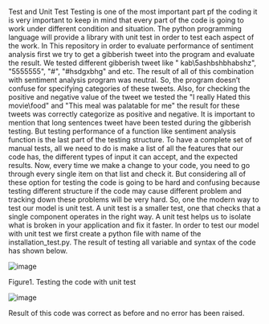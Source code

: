 Test and Unit Test
Testing is one of the most important part pf the coding it is very important to keep in mind that every part of the code is going to work under different condition and situation. The python programming language will provide a library with unit test in order to test each aspect of the work. In This repository in order to evaluate performance of sentiment analysis first we try to get a gibberish tweet into the program and evaluate the result. We tested different gibberish tweet like " kab\5ashbshbhabshz", "5555555", "#", "#hsdgxbhg" and etc. The result of all of this combination with sentiment analysis program was neutral. So, the program doesn’t confuse for specifying categories of these tweets. Also, for checking the positive and negative value of the tweet we tested the "I really Hated this movie\food" and "This meal was palatable for me" the result for these tweets was correctly categorize as positive and negative. It is important to mention that long sentences tweet have been tested during the gibberish testing.
But testing performance of a function like sentiment analysis function is the last part of the testing structure. To have a complete set of manual tests, all we need to do is make a list of all the features that our code has, the different types of input it can accept, and the expected results. Now, every time we make a change to your code, you need to go through every single item on that list and check it.
But considering all of these option for testing the code is going to be hard and confusing because testing different structure if the code may cause different problem and tracking down these problems will be very hard. So, one the modern way to test our model is unit test.
A unit test is a smaller test, one that checks that a single component operates in the right way. A unit test helps us to isolate what is broken in your application and fix it faster. In order to test our model with unit test we first create a python file with name of the installation_test.py. The result of testing all variable and syntax of the code has shown below.




![image](https://user-images.githubusercontent.com/85686755/141327215-c8e1be65-c773-4ba9-977c-312460203e53.png)

 
Figure1. Testing the code with unit test


![image](https://user-images.githubusercontent.com/85686755/141327293-9f3c8afe-f372-4370-89e3-ecd38a49e6a0.png)


Result of this code was correct as before and no error has been raised.


